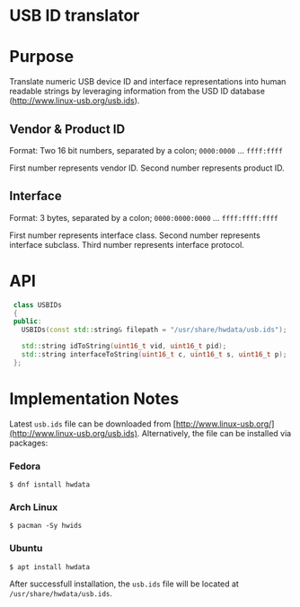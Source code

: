 USB ID translator
=================

# Purpose

Translate numeric USB device ID and interface representations into human readable strings by leveraging information from the USD ID database (http://www.linux-usb.org/usb.ids).

## Vendor & Product ID

Format: Two 16 bit numbers, separated by a colon; `0000:0000` ... `ffff:ffff`

First number represents vendor ID.
Second number represents product ID.

## Interface

Format: 3 bytes, separated by a colon; `0000:0000:0000` ... `ffff:ffff:ffff`

First number represents interface class.
Second number represents interface subclass.
Third number represents interface protocol.

# API
```c++
 class USBIDs
 {
 public:
   USBIDs(const std::string& filepath = "/usr/share/hwdata/usb.ids");

   std::string idToString(uint16_t vid, uint16_t pid);
   std::string interfaceToString(uint16_t c, uint16_t s, uint16_t p);
 };
 ```

# Implementation Notes
Latest `usb.ids` file can be downloaded from [http://www.linux-usb.org/](http://www.linux-usb.org/usb.ids).
Alternatively, the file can be installed via packages:

### Fedora
`$ dnf isntall hwdata`
### Arch Linux
`$ pacman -Sy hwids`
### Ubuntu
`$ apt install hwdata`

After successfull installation, the `usb.ids` file will be located at `/usr/share/hwdata/usb.ids`.
